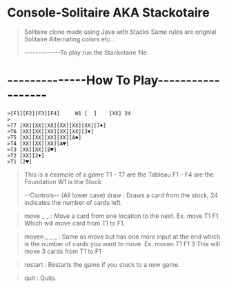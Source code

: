 # Console-Solitaire AKA Stackotaire
> Solitaire clone made using Java with Stacks
> Same rules are orignial Solitaire
> Alternating colors etc...
>
>
> -------------To play run the Stackotaire file.
>
# --------------How To Play------------------
```
>[F1][F2][F3][F4]     W1 [  ]    [XX] 24
>
>T7 [XX][XX][XX][XX][XX][XX][7♠]
>T6 [XX][XX][XX][XX][XX][3♦]
>T5 [XX][XX][XX][XX][A♣]
>T4 [XX][XX][XX][A♥]
>T3 [XX][XX][8♥]
>T2 [XX][2♦]
>T1 [2♥]
```
>
> This is a example of a game
> T1 - T7 are the Tableau
> F1 - F4 are the Foundation
> W1 is the Stock
>
> --Controls-- (All lower case)
> draw : 
Draws a card from the stock, 24 indicates the number of cards left.

> move _ _ : 
Move a card from one location to the next.
Ex. move T1 F1 
Which will move card from T1 to F1.

> moven _ _ _ :
Same as move but has one more input at the end which is the number of cards you want to move.
Ex. moven T1 F1 3 
This will move 3 cards from T1 to F1

> restart :
Restarts the game if you stuck to a new game.

> quit : Quits.
